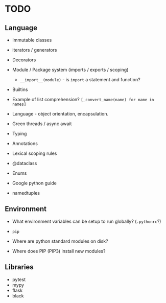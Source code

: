 # TODO

## Language

* Immutable classes
* iterators / generators
* Decorators
* Module / Package system (imports / exports / scoping)
  * `__import__(module)` - is `import` a statement and function?
* Builtins
* Example of list comprehension?
    `[_convert_name(name) for name in names]`
* Language - object orientation, encapsulation.
* Green threads / async await
* Typing
* Annotations
* Lexical scoping rules
* @dataclass
* Enums

* Google python guide
* namedtuples

## Environment

* What environment variables can be setup to run globally? (`.pythonrc`?)
* `pip`

* Where are python standard modules on disk?
* Where does PIP (PIP3) install new modules?

## Libraries

* pytest
* mypy
* flask
* black
